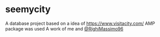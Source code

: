 # seemycity
A database project based on a idea of https://www.visitacity.com/
AMP package was used
A work of me and [@RighiMassimo96](https://github.com/RighiMassimo96)

